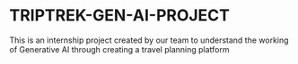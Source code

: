# TRIPTREK-GEN-AI-PROJECT
This is an internship project created by our team to understand the working of Generative AI through creating a travel planning platform 
